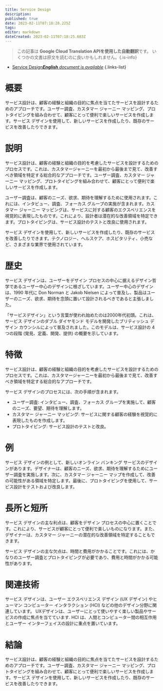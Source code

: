 ```yaml
---
title: Service Design
description: 
published: true
date: 2023-02-11T07:18:28.225Z
tags: 
editor: markdown
dateCreated: 2023-02-11T07:18:25.683Z
---
```


> この記事は **Google Cloud Translation APIを使用した自動翻訳**です。
いくつかの文書は原文を読むのに良いかもしれません。{.is-info}



- [Service Design***English** document is available*](/en/Knowledge-base/Dictionary/service-design)
{.links-list}


# 概要
サービス設計は、顧客の経験と組織の目的に焦点を当てたサービスを設計するためのアプローチです。ユーザー調査、カスタマー ジャーニー マッピング、プロトタイピングを組み合わせて、顧客にとって便利で楽しいサービスを作成します。サービス デザインを使用して、新しいサービスを作成したり、既存のサービスを改善したりできます。

# 説明
サービス設計は、顧客の経験と組織の目的を考慮したサービスを設計するためのプロセスです。これは、カスタマージャーニーを最初から最後まで見て、改善すべき領域を特定する総合的なアプローチです。ユーザー調査、カスタマー ジャーニー マッピング、プロトタイピングを組み合わせて、顧客にとって便利で楽しいサービスを作成します。

ユーザー調査は、顧客のニーズ、欲求、期待を理解するために使用されます。これには、インタビュー、調査、フォーカス グループの実施が含まれます。カスタマー ジャーニー マッピングは、サービスに対する顧客のエクスペリエンスを視覚的に表現したものです。これにより、設計者は潜在的な改善領域を特定できます。プロトタイピングは、サービス設計のテストと改良に使用されます。

サービス デザインを使用して、新しいサービスを作成したり、既存のサービスを改善したりできます。テクノロジー、ヘルスケア、ホスピタリティ、小売など、さまざまな業界で使用されています。

# 歴史
サービス デザインは、ユーザーをデザイン プロセスの中心に据えるデザイン哲学であるユーザー中心のデザインに根ざしています。ユーザー中心のデザインは、1990 年代に Don Norman と Jakob Nielsen によって普及し、製品はユーザーのニーズ、欲求、期待を念頭に置いて設計されるべきであると主張しました。

「サービスデザイン」という言葉が使われ始めたのは2000年代初頭。これは、サービス デザインのダブル ダイヤモンド モデルを開発したブリティッシュ デザイン カウンシルによって普及されました。このモデルは、サービス設計の 4 つの段階 (発見、定義、開発、提供) の概要を示しています。

# 特徴
サービス設計は、顧客の経験と組織の目的を考慮したサービスを設計するためのプロセスです。これは、カスタマージャーニーを最初から最後まで見て、改善すべき領域を特定する総合的なアプローチです。

サービス デザインのプロセスには、次の手順が含まれます。

- ユーザー調査: インタビュー、調査、フォーカス グループを実施して、顧客のニーズ、要望、期待を理解します。
- カスタマー ジャーニー マッピング: サービスに関する顧客の経験を視覚的に表現したものを作成します。
- プロトタイピング: サービス設計のテストと改良。

# 例
サービス デザインの例として、新しいオンライン バンキング サービスのデザインがあります。デザイナーは、顧客のニーズ、欲求、期待を理解するためにユーザー調査を実施します。次に、カスタマー ジャーニー マップを作成して、改善の可能性がある領域を特定します。最後に、プロトタイピングを使用して、サービス設計をテストおよび改良します。

# 長所と短所
サービス デザインの主な利点は、顧客をデザイン プロセスの中心に置くことです。これにより、サービスが顧客にとって便利で楽しいものになります。また、デザイナーは、カスタマー ジャーニーの潜在的な改善領域を特定することもできます。

サービス デザインの主な欠点は、時間と費用がかかることです。これには、かなりのユーザー調査とプロトタイピングが必要であり、費用と時間がかかる可能性があります。

# 関連技術
サービス デザインは、ユーザー エクスペリエンス デザイン (UX デザイン) やヒューマン コンピューター インタラクション (HCI) などの他のデザイン分野に関連しています。 UXデザインは、ユーザーにとって使いやすく楽しい製品やサービスの作成に焦点を当てています. HCI は、人間とコンピューター間の相互作用とユーザー インターフェイスの設計に重点を置いています。

# 結論
サービス設計は、顧客の経験と組織の目的に焦点を当てたサービスを設計するためのアプローチです。ユーザー調査、カスタマー ジャーニー マッピング、プロトタイピングを組み合わせて、顧客にとって便利で楽しいサービスを作成します。サービス デザインを使用して、新しいサービスを作成したり、既存のサービスを改善したりできます。